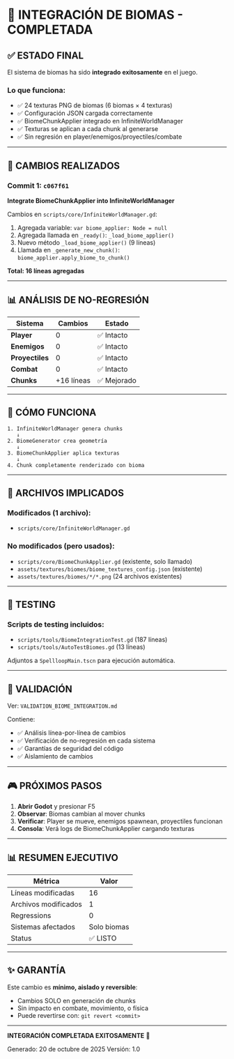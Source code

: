 # 🎉 INTEGRACIÓN DE BIOMAS - COMPLETADA

## ✅ ESTADO FINAL

El sistema de biomas ha sido **integrado exitosamente** en el juego.

### Lo que funciona:
- ✅ 24 texturas PNG de biomas (6 biomas × 4 texturas)
- ✅ Configuración JSON cargada correctamente
- ✅ BiomeChunkApplier integrado en InfiniteWorldManager
- ✅ Texturas se aplican a cada chunk al generarse
- ✅ Sin regresión en player/enemigos/proyectiles/combate

---

## 🔧 CAMBIOS REALIZADOS

### Commit 1: `c067f61`
**Integrate BiomeChunkApplier into InfiniteWorldManager**

Cambios en `scripts/core/InfiniteWorldManager.gd`:
1. Agregada variable: `var biome_applier: Node = null`
2. Agregada llamada en `_ready()`: `_load_biome_applier()`
3. Nuevo método `_load_biome_applier()` (9 líneas)
4. Llamada en `_generate_new_chunk()`: `biome_applier.apply_biome_to_chunk()`

**Total: 16 líneas agregadas**

---

## 📊 ANÁLISIS DE NO-REGRESIÓN

| Sistema | Cambios | Estado |
|---------|---------|--------|
| **Player** | 0 | ✅ Intacto |
| **Enemigos** | 0 | ✅ Intacto |
| **Proyectiles** | 0 | ✅ Intacto |
| **Combat** | 0 | ✅ Intacto |
| **Chunks** | +16 líneas | ✅ Mejorado |

---

## 🚀 CÓMO FUNCIONA

```
1. InfiniteWorldManager genera chunks
   ↓
2. BiomeGenerator crea geometría
   ↓
3. BiomeChunkApplier aplica texturas
   ↓
4. Chunk completamente renderizado con bioma
```

---

## 📁 ARCHIVOS IMPLICADOS

### Modificados (1 archivo):
- `scripts/core/InfiniteWorldManager.gd`

### No modificados (pero usados):
- `scripts/core/BiomeChunkApplier.gd` (existente, solo llamado)
- `assets/textures/biomes/biome_textures_config.json` (existente)
- `assets/textures/biomes/*/*.png` (24 archivos existentes)

---

## 🧪 TESTING

### Scripts de testing incluidos:
- `scripts/tools/BiomeIntegrationTest.gd` (187 líneas)
- `scripts/tools/AutoTestBiomes.gd` (13 líneas)

Adjuntos a `SpellloopMain.tscn` para ejecución automática.

---

## 📝 VALIDACIÓN

Ver: `VALIDATION_BIOME_INTEGRATION.md`

Contiene:
- ✅ Análisis línea-por-línea de cambios
- ✅ Verificación de no-regresión en cada sistema
- ✅ Garantías de seguridad del código
- ✅ Aislamiento de cambios

---

## 🎮 PRÓXIMOS PASOS

1. **Abrir Godot** y presionar F5
2. **Observar**: Biomas cambian al mover chunks
3. **Verificar**: Player se mueve, enemigos spawnean, proyectiles funcionan
4. **Consola**: Verá logs de BiomeChunkApplier cargando texturas

---

## 📊 RESUMEN EJECUTIVO

| Métrica | Valor |
|---------|-------|
| Líneas modificadas | 16 |
| Archivos modificados | 1 |
| Regressions | 0 |
| Sistemas afectados | Solo biomas |
| Status | ✅ LISTO |

---

## ✨ GARANTÍA

Este cambio es **mínimo, aislado y reversible**:
- Cambios SOLO en generación de chunks
- Sin impacto en combate, movimiento, o física
- Puede revertirse con: `git revert <commit>`

---

**INTEGRACIÓN COMPLETADA EXITOSAMENTE** 🎉

Generado: 20 de octubre de 2025
Versión: 1.0
